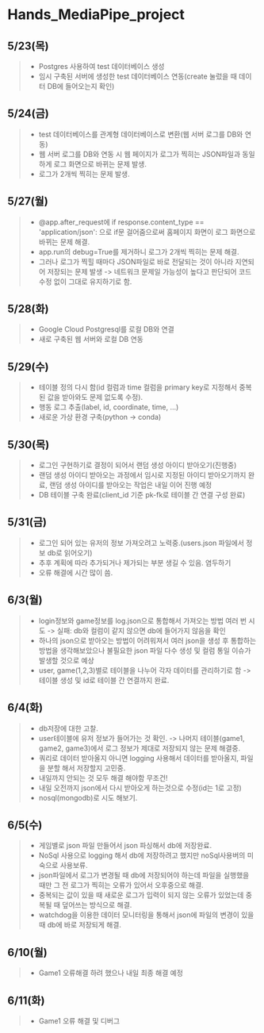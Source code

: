 # Hands_MediaPipe_project


## 5/23(목)
> - Postgres 사용하여 test 데이터베이스 생성
> - 임시 구축된 서버에 생성한 test 데이터베이스 연동(create 눌렀을 때 데이터 DB에 들어오는지 확인)

## 5/24(금)
> - test 데이터베이스를 관계형 데이터베이스로 변환(웹 서버 로그를 DB와 연동)
> - 웹 서버 로그를 DB와 연동 시 웹 페이지가 로그가 찍히는 JSON파일과 동일하게 로그 화면으로 바뀌는 문제 발생.
> - 로그가 2개씩 찍히는 문제 발생.

## 5/27(월)
> - @app.after_request에 if response.content_type == 'application/json': 으로 if문 걸어줌으로써 홈페이지 화면이 로그 화면으로 바뀌는 문제 해결.
> - app.run의 debug=True를 제거하니 로그가 2개씩 찍히는 문제 해결.
> - 그러나 로그가 찍힐 때마다 JSON파일로 바로 전달되는 것이 아니라 지연되어 저장되는 문제 발생 -> 네트워크 문제일 가능성이 높다고 판단되어 코드 수정 없이 그대로 유지하기로 함.

## 5/28(화)
> - Google Cloud Postgresql를 로컬 DB와 연결
> - 새로 구축된 웹 서버와 로컬 DB 연동

## 5/29(수)
> - 테이블 정의 다시 함(id 컬럼과 time 컬럼을 primary key로 지정해서 중복된 값을 받아와도 문제 없도록 수정).
> - 행동 로그 추출(label, id, coordinate, time, ...)
> - 새로운 가상 환경 구축(python -> conda)
## 5/30(목)
> - 로그인 구현하기로 결정이 되어서 랜덤 생성 아이디 받아오기(진행중)
> - 랜덤 생성 아이디 받아오는 과정에서 임시로 지정된 아이디 받아오기까지 완료, 랜덤 생성 아이디를 받아오는 작업은 내일 이어 진행 예정
> - DB 테이블 구축 완료(client_id 기준 pk-fk로 테이블 간 연결 구성 완료)
## 5/31(금)
> - 로그인 되어 있는 유저의 정보 가져오려고 노력중.(users.json 파일에서 정보 db로 읽어오기)
> - 추후 계획에 따라 추가되거나 제가되는 부분 생길 수 있음. 염두하기
> - 오류 해결에 시간 많이 씀.

## 6/3(월)
> - login정보와 game정보를 log.json으로 통합해서 가져오는 방법 여러 번 시도 -> 실패: db와 컬럼이 같지 않으면 db에 들어가지 않음을 확인
> - 하나의 json으로 받아오는 방법이 어려워져서 여러 json을 생성 후 통합하는 방법을 생각해보았으나 불필요한 json 파일 다수 생성 및 컬럼 통일 이슈가 발생할 것으로 예상
> - user, game(1,2,3)별로 테이블을 나누어 각자 데이터를 관리하기로 함 -> 테이블 생성 및 id로 테이블 간 연결까지 완료.

## 6/4(화)
> - db저장에 대한 고찰.
> - user테이블에 유저 정보가 들어가는 것 확인. -> 나머지 테이블(game1, game2, game3)에서 로그 정보가 제대로 저장되지 않는 문제 해결중.
> - 쿼리로 데이터 받아올지 아니면 logging 사용해서 데이터를 받아올지, 파일을 분할 해서 저장할지 고민중.
> - 내일까지 안되는 것 모두 해결 해야함 무조건!
> - 내일 오전까지 json에서 다시 받아오게 하는것으로 수정(id는 1로 고정)
> - nosql(mongodb)로 시도 해보기.
## 6/5(수)
> - 게임별로 json 파일 만들어서 json 파싱해서 db에 저장완료.
> - NoSql 사용으로 logging 해서 db에 저장하려고 했지만 noSql사용버의 미숙으로 사용보류.
> - json파일에서 로그가 변경될 때 db에 저장되어야 하는데 파일을 실행했을 때만 그 전 로그가 찍히는 오류가 있어서 오후중으로 해결.
> - 중복되는 값이 있을 때 새로운 로그가 입력이 되지 않는 오류가 있었는데 중복될 때 덮어쓰는 방식으로 해결.
> - watchdog을 이용한 데이터 모니터링을 통해서 json에 파일의 변경이 있을 때 db에 바로 저장되게 해결.
## 6/10(월)
> - Game1 오류해결 하려 했으나 내일 최종 해결 예정
## 6/11(화)
> - Game1 오류 해결 및 디버그

